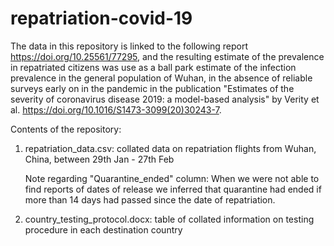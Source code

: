 # repatriation-covid-19

The data in this repository is linked to the following report https://doi.org/10.25561/77295, and the resulting estimate of the prevalence in repatriated citizens was use as a ball park estimate of the infection prevalence in the general population of Wuhan, in the absence of reliable surveys early on in the pandemic in the publication "Estimates of the severity of coronavirus disease 2019: a model-based analysis" by Verity et al. https://doi.org/10.1016/S1473-3099(20)30243-7.

Contents of the repository:

1. repatriation_data.csv: collated data on repatriation flights from Wuhan, China, between 29th Jan - 27th Feb

    Note regarding "Quarantine_ended" column: When we were not able to find reports of dates of release we inferred that quarantine had ended if more than 14 days had passed since     the date of repatriation.

2. country_testing_protocol.docx: table of collated information on testing procedure in each destination country



